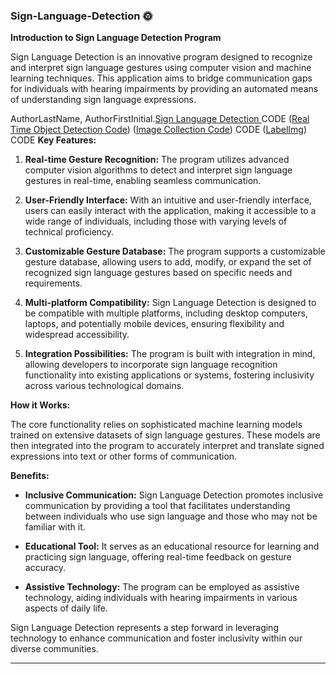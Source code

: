 ### Sign-Language-Detection 🌞
**Introduction to Sign Language Detection Program**

Sign Language Detection is an innovative program designed to recognize and interpret sign language gestures using computer vision and machine learning techniques. This application aims to bridge communication gaps for individuals with hearing impairments by providing an automated means of understanding sign language expressions.

AuthorLastName, AuthorFirstInitial.[Sign Language Detection ](https://www.youtube.com/live/V0Pk_dPU2lY?si=AS2qrB97H2yDQN-v)
CODE 
([Real Time Object Detection Code](https://github.com/nicknochnack/RealTimeObjectDetection))
([Image Collection Code](https://github.com/nicknochnack/RealTimeSignLanguageDetectionwithTFJS/blob/main/Image%20Collection.ipynb))
CODE 
([LabelImg](https://github.com/HumanSignal/labelImg))
CODE 
**Key Features:**

1. **Real-time Gesture Recognition:** The program utilizes advanced computer vision algorithms to detect and interpret sign language gestures in real-time, enabling seamless communication.

2. **User-Friendly Interface:** With an intuitive and user-friendly interface, users can easily interact with the application, making it accessible to a wide range of individuals, including those with varying levels of technical proficiency.

3. **Customizable Gesture Database:** The program supports a customizable gesture database, allowing users to add, modify, or expand the set of recognized sign language gestures based on specific needs and requirements.

4. **Multi-platform Compatibility:** Sign Language Detection is designed to be compatible with multiple platforms, including desktop computers, laptops, and potentially mobile devices, ensuring flexibility and widespread accessibility.

5. **Integration Possibilities:** The program is built with integration in mind, allowing developers to incorporate sign language recognition functionality into existing applications or systems, fostering inclusivity across various technological domains.

**How it Works:**

The core functionality relies on sophisticated machine learning models trained on extensive datasets of sign language gestures. These models are then integrated into the program to accurately interpret and translate signed expressions into text or other forms of communication.

**Benefits:**

- **Inclusive Communication:** Sign Language Detection promotes inclusive communication by providing a tool that facilitates understanding between individuals who use sign language and those who may not be familiar with it.

- **Educational Tool:** It serves as an educational resource for learning and practicing sign language, offering real-time feedback on gesture accuracy.

- **Assistive Technology:** The program can be employed as assistive technology, aiding individuals with hearing impairments in various aspects of daily life.

Sign Language Detection represents a step forward in leveraging technology to enhance communication and foster inclusivity within our diverse communities.

---
